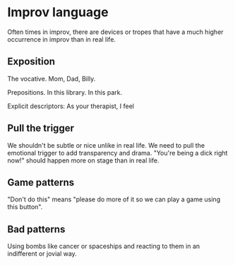 # Improv language

Often times in improv, there are devices or tropes that have a much
higher occurrence in improv than in real life.

## Exposition

The vocative. Mom, Dad, Billy.

Prepositions. In this library. In this park.

Explicit descriptors: As your therapist, I feel

## Pull the trigger

We shouldn't be subtle or nice unlike in real life. We need to pull
the emotional trigger to add transparency and drama. "You're being a
dick right now!" should happen more on stage than in real life.

## Game patterns

"Don't do this" means "please do more of it so we can play a game using
this button".

## Bad patterns

Using bombs like cancer or spaceships and reacting to them in an
indifferent or jovial way. 

